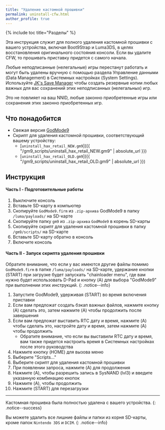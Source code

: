 ```yaml
---
title: "Удаление кастомной прошивки"
permalink: uninstall-cfw.html
author_profile: true
---
```

{% include toc title="Разделы" %}

Эта инструкция служит для полного удаления кастомной прошивки с вашего устройства, включая Boot9Strap и Luma3DS, в целях восстановления оригинального состояния консоли. Если вы удалите CFW, то прошивать приставку придется с самого начала.

Любые неподписанные (нелегальные) игры перестанут работать и могут быть удалены вручную с помощью раздела Управление данными (Data Management) в Системных настройках (System Settings). Используйте [JK's Save Manager](https://github.com/J-D-K/JKSM/releases/latest) чтобы создать резервные копии любых важных для вас сохранений этих неподписанных (нелегальных) игр.

Это не повлияет на ваш NNID, любые законно приобретенные игры или сохранения этих законно приобретенных игр.

## Что понадобится

* Свежая версия [GodMode9](https://github.com/d0k3/GodMode9/releases/latest)
* Скрипт для удаления кастомной прошивки, соответствующий вашему устройству:
  + [`uninstall_hax_retail_NEW.gm9`]({{ "/gm9_scripts/uninstall_hax_retail_NEW.gm9" | absolute_url }})
  + [`uninstall_hax_retail_OLD.gm9`]({{ "/gm9_scripts/uninstall_hax_retail_OLD.gm9" | absolute_url }})

## Инструкция

#### Часть I - Подготовительные работы

1. Выключите консоль
1. Вставьте SD-карту в компьютер
1. Скопируйте `GodMode9.firm` из `.zip-архива` GodMode9 в папку `/luma/payloads/` на SD-карте
1. Скопируйте папку `gm9` из `.zip-архива` `GodMode9` в корень SD-карты
1. Скопируйте скрипт для удаления кастомной прошивки в папку `/gm9/scripts/` на SD-карте
1. Вставьте SD-карту обратно в консоль
1. Включите консоль

#### Часть II - Запуск скрипта удаления прошивки

Обратите внимание, что если у вас имеются другие файлы помимо `GodMode9.firm` в папке `/luma/payloads/` на SD-карте, удержание кнопки (START) при загрузке будет запускать "chainloader menu", где вам нужно будет использовать D-Pad и кнопку (A) для выбора "GodMode9" при выполнении этих инструкций.
{: .notice--info}

1. Запустите GodMode9, удерживая (START) во время включения приставки
1. Если вам предложат создать бэкап важных файлов, нажмите кнопку (A) сделать это, затем нажмите (A) чтобы продолжить после завершения
1. Если вам предложат выставить RTC дату и время, нажмите (A) чтобы сделать это, настройте дату и время, затем нажмите (A) чтобы продолжить
	+ Обратите внимание, что если вы выставили RTC дату и время, вам также придется настроить время в Системных настройках после этого руководства
1. Нажмите кнопку (HOME) для вызова меню
1. Выберите "Scripts..."
1. Выберите скрипт для удаления кастомной прошивки
1. При появлении запроса, нажмите (A) для продолжения
1. Нажмите (A), чтобы разрешить запись в SysNAND (lvl3) и введите указанную комбинацию кнопок
1. Нажмите (A), чтобы продолжить
1. Нажмите (START) для перезагрузки

___

Кастомная прошивка была полностью удалена с вашего устройства.
{: .notice--success}

Вы можете удалить все лишние файлы и папки из корня SD-карты, кроме папок `Nintendo 3DS` и `DCIM`.
{: .notice--info}